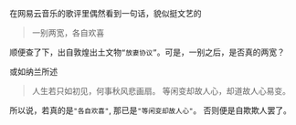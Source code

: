 在网易云音乐的歌评里偶然看到一句话，貌似挺文艺的

> 一别两宽，各自欢喜

顺便查了下，出自敦煌出土文物`“放妻协议”`。可是，一别之后，是否真的两宽？

或如纳兰所述

> 人生若只如初见，何事秋风悲画扇。
等闲变却故人心，却道故人心易变。

所以说，若真的是`"各自欢喜"`, 那已是`"等闲变却故人心"`。 否则便是自欺欺人罢了。
